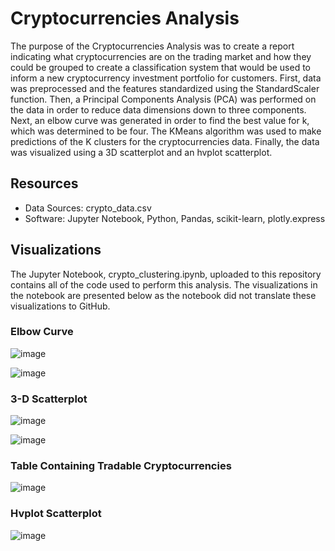 # Cryptocurrencies Analysis
The purpose of the Cryptocurrencies Analysis was to create a report indicating what cryptocurrencies are on the trading market and how they could be grouped to create a classification system that would be used to inform a new cryptocurrency investment portfolio for customers. First, data was preprocessed and the features standardized using the StandardScaler function. Then, a Principal Components Analysis (PCA) was performed on the data in order to reduce data dimensions down to three components. Next, an elbow curve was generated in order to find the best value for k, which was determined to be four. The KMeans algorithm was used to make predictions of the K clusters for the cryptocurrencies data. Finally, the data was visualized using a 3D scatterplot and an hvplot scatterplot.

## Resources
- Data Sources:  crypto_data.csv
- Software: Jupyter Notebook, Python, Pandas, scikit-learn, plotly.express

## Visualizations
The Jupyter Notebook, crypto_clustering.ipynb, uploaded to this repository contains all of the code used to perform this analysis. The visualizations in the notebook are presented below as the notebook did not translate these visualizations to GitHub. 

### Elbow Curve

![image](https://user-images.githubusercontent.com/85533099/146660782-1ab436c3-1cff-43a2-8b6d-1a4a9cba531d.png)

![image](https://user-images.githubusercontent.com/85533099/146660818-bab59a9f-04fa-4152-9b6c-f3f82e4af86f.png)

### 3-D Scatterplot

![image](https://user-images.githubusercontent.com/85533099/146660723-4756e9c4-1be6-4f2e-891b-5b434c7157e1.png)

![image](https://user-images.githubusercontent.com/85533099/146660725-744a4265-0392-4cda-83fd-ecb4bea1e32a.png)

### Table Containing Tradable Cryptocurrencies

![image](https://user-images.githubusercontent.com/85533099/146660738-a455b395-1961-42da-83c6-34b7f408ab44.png)

### Hvplot Scatterplot

![image](https://user-images.githubusercontent.com/85533099/146660750-f51936f6-2821-4da5-8d4d-1b0d77842022.png)


